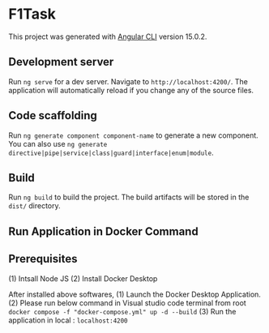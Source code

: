 # F1Task

This project was generated with [Angular CLI](https://github.com/angular/angular-cli) version 15.0.2.

## Development server

Run `ng serve` for a dev server. Navigate to `http://localhost:4200/`. The application will automatically reload if you change any of the source files.

## Code scaffolding

Run `ng generate component component-name` to generate a new component. You can also use `ng generate directive|pipe|service|class|guard|interface|enum|module`.

## Build

Run `ng build` to build the project. The build artifacts will be stored in the `dist/` directory.

##  Run Application in Docker Command

## Prerequisites
(1) Intsall Node JS
(2) Install Docker Desktop

After installed above softwares, 
(1) Launch the Docker Desktop Application.
(2) Please run below command in Visual studio code terminal from root
    ` docker compose -f "docker-compose.yml" up -d --build`
(3) Run the application in local : `localhost:4200`    



